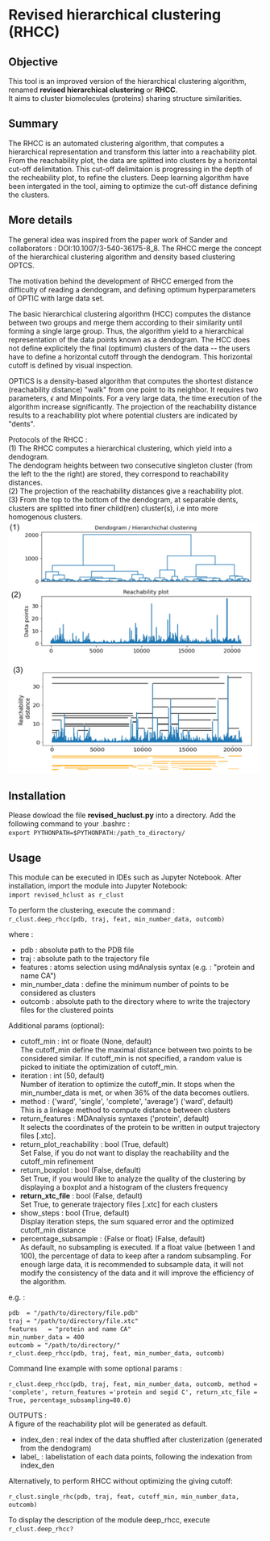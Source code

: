 # Revised hierarchical clustering (RHCC)
## Objective 
This tool is an improved version of the hierarchical clustering algorithm, renamed **revised hierarchical clustering** or **RHCC**.<br>
It aims to cluster biomolecules (proteins) sharing structure similarities.

## Summary
The RHCC is an automated clustering algorithm, that computes a hierarchical representation and transform this latter into a reachability plot.
From the reachability plot, the data are splitted into clusters by a horizontal cut-off delimitation. 
This cut-off delimitaion is progressing in the depth of the recheability plot, to refine the clusters.
Deep learning algorithm have been intergated in the tool, aiming to optimize the cut-off distance defining the clusters.

## More details
The general idea was inspired from the paper work of Sander and collaborators : DOI:10.1007/3-540-36175-8_8.
The RHCC merge the concept of the hierarchical clustering algorithm and density based clustering OPTCS.

The motivation behind the development of RHCC emerged from the difficulty of reading a dendogram, and defining optimum hyperparameters of OPTIC with large data set.

The basic hierarchical clustering algorithm (HCC) computes the distance between two groups and merge them according to their similarity until forming a single large group.
Thus, the algorithm yield to a hierarchical representation of the data points known as a dendogram.
The HCC does not define explicitely the final (optimum) clusters of the data -- the users have to define a horizontal cutoff through the dendogram.
This horizontal cutoff is defined by visual inspection.

OPTICS is a density-based algorithm that computes the shortest distance (reachability distance) "walk" from one point to its neighbor. It requires two parameters, $\epsilon$ and Minpoints.
For a very large data, the time execution of the algorithm increase significantly.
The projection of the reachability distance results to a reachability plot where potential clusters are indicated by "dents". 

Protocols of the RHCC :<br>
(1) The RHCC computes a hierarchical clustering, which yield into a dendogram. <br>
The dendogram heights between two consecutive singleton cluster (from the left to the the right) are stored, they correspond to reachability distances.<br>
(2) The projection of the reachability distances give a reachability plot.<br>
(3) From the top to the bottom of the dendogram, at separable dents, clusters are splitted into finer child(ren) cluster(s), i.e into more homogenous clusters.<br>
<img src="images/reachability_plot_0.png" width="500" >


## Installation
Please dowload the file **revised_huclust.py** into a directory.
Add the following command to your .bashrc : <br>
`export PYTHONPATH=$PYTHONPATH:/path_to_directory/`

## Usage
This module can be executed in IDEs such as Jupyter Notebook. After installation, import the module into Jupyter Notebook: <br>
`import revised_hclust as r_clust`

To perform the clustering, execute the command :<br>
`r_clust.deep_rhcc(pdb, traj, feat, min_number_data, outcomb)`<br>

where : <br>
- pdb : absolute path to the PDB file
- traj : absolute path to the trajectory file
- features : atoms selection using mdAnalysis syntax (e.g. : "protein and name CA")
- min_number_data : define the minimum number of points to be considered as clusters
- outcomb : absolute path to the directory where to write the trajectory files for the clustered points <br>

Additional params (optional): <br>
- cutoff_min : int or floate (None, default)<br>
  The cutoff_min define the maximal distance between two points to be considered similar.
  If cutoff_min is not specified, a random value is picked to initiate the optimization of cutoff_min.
- iteration : int (50, default)<br>
  Number of iteration to optimize the cutoff_min. It stops when the min_number_data is met, or when 36% of the data becomes outliers.
- method : {'ward', 'single', 'complete', 'average'} ('ward', default)<br>
  This is a linkage method to compute distance between clusters
- return_features : MDAnalysis syntaxes ('protein', default) <br>
  It selects the coordinates of the protein to be written in output trajectory files [.xtc].
- return_plot_reachability : bool (True, default) <br>
  Set False, if you do not want to display the reachability and the cutoff_min refinement
- return_boxplot : bool (False, default) <br>
  Set True, if you would like to analyze the quality of the clustering by displaying a boxplot and a histogram of the clusters frequency
- **return_xtc_file** : bool (False, default) <br>
  Set True, to generate trajectory files [.xtc] for each clusters
- show_steps : bool (True, default) <br>
  Display iteration steps, the sum squared error and the optimized cutoff_min distance
- percentage_subsample : {False or float} (False, default) <br>
  As default, no subsampling is executed.
  If a float value (between 1 and 100), the percentage of data to keep after a random subsampling.
  For enough large data, it is recommended to subsample data, it will not modify the
  consistency of the data and it will improve the efficiency of the algorithm.


e.g. : <br>
```
pdb  = "/path/to/directory/file.pdb"
traj = "/path/to/directory/file.xtc"
features   = "protein and name CA"
min_number_data = 400 
outcomb = "/path/to/directory/" 
r_clust.deep_rhcc(pdb, traj, feat, min_number_data, outcomb)
```
Command line example with some optional params :
```
r_clust.deep_rhcc(pdb, traj, feat, min_number_data, outcomb, method = 'complete', return_features ='protein and segid C', return_xtc_file = True, percentage_subsampling=80.0)
```
OUTPUTS : <br>
A figure of the reachability plot will be generated as default.<br>
- index_den : real index of the data shuffled after clusterization (generated from the dendogram)
- label_    : labelistation of each data points, following the indexation from index_den
  
Alternatively,  to perform RHCC without optimizing the giving cutoff: <br>
```
r_clust.single_rhc(pdb, traj, feat, cutoff_min, min_number_data, outcomb)
```
To display the description of the module deep_rhcc, execute `r_clust.deep_rhcc?`
















